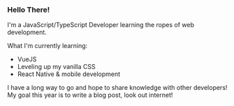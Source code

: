 ### Hello There!

I'm a JavaScript/TypeScript Developer learning the ropes of web development. 

What I'm currently learning:
  -  VueJS
  -  Leveling up my vanilla CSS
  -  React Native & mobile development 
  
I have a long way to go and hope to share knowledge with other developers! My goal this year is to write a blog post, look out internet!
